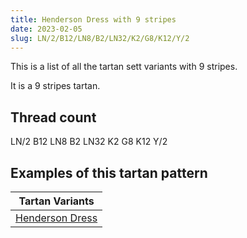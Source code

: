 ```yaml
---
title: Henderson Dress with 9 stripes
date: 2023-02-05
slug: LN/2/B12/LN8/B2/LN32/K2/G8/K12/Y/2
---
```

This is a list of all the tartan sett variants with 9 stripes.

It is a 9 stripes tartan.


## Thread count
LN/2 B12 LN8 B2 LN32 K2 G8 K12 Y/2

## Examples of this tartan pattern

| Tartan Variants |
|---------------|
| [Henderson Dress](/variants/ln/2/b12/ln8/b2/ln32/k2/g8/k12/y/2-b8080d0-g008000-k000000-lne0e0e0-yf0c000)||
